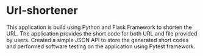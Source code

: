 # Url-shortener

This application is build using Python and Flask Framework to shorten the URL. 
The application provides the short code for both URL and file provided by users. 
Created a simple JSON API to store the generated short codes and performed software testing on the application using Pytest framework.
